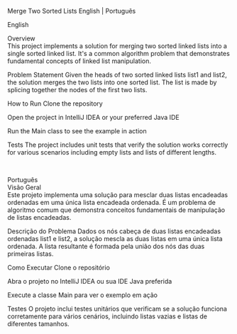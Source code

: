 Merge Two Sorted Lists
English | Português

<a name="english"></a>

English <br>

Overview <br>
This project implements a solution for merging two sorted linked lists into a single sorted linked list. It's a common algorithm problem that demonstrates fundamental concepts of linked list manipulation.

Problem Statement
Given the heads of two sorted linked lists list1 and list2, the solution merges the two lists into one sorted list. The list is made by splicing together the nodes of the first two lists.

How to Run
Clone the repository

Open the project in IntelliJ IDEA or your preferred Java IDE

Run the Main class to see the example in action

Tests
The project includes unit tests that verify the solution works correctly for various scenarios including empty lists and lists of different lengths.

<a name="português"></a><br>

Português <br>
Visão Geral<br>
Este projeto implementa uma solução para mesclar duas listas encadeadas ordenadas em uma única lista encadeada ordenada. É um problema de algoritmo comum que demonstra conceitos fundamentais de manipulação de listas encadeadas.

Descrição do Problema
Dados os nós cabeça de duas listas encadeadas ordenadas list1 e list2, a solução mescla as duas listas em uma única lista ordenada. A lista resultante é formada pela união dos nós das duas primeiras listas.

Como Executar
Clone o repositório

Abra o projeto no IntelliJ IDEA ou sua IDE Java preferida

Execute a classe Main para ver o exemplo em ação

Testes
O projeto inclui testes unitários que verificam se a solução funciona corretamente para vários cenários, incluindo listas vazias e listas de diferentes tamanhos.
